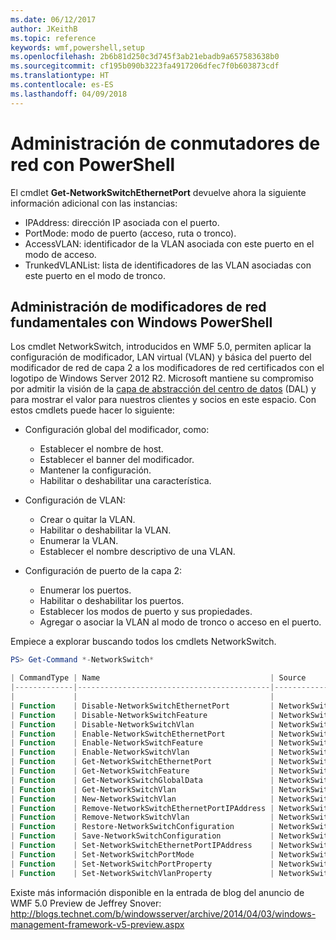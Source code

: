 ```yaml
---
ms.date: 06/12/2017
author: JKeithB
ms.topic: reference
keywords: wmf,powershell,setup
ms.openlocfilehash: 2b6b81d250c3d745f3ab21ebadb9a657583638b0
ms.sourcegitcommit: cf195b090b3223fa4917206dfec7f0b603873cdf
ms.translationtype: HT
ms.contentlocale: es-ES
ms.lasthandoff: 04/09/2018
---
```

# <a name="network-switch-management-with-powershell"></a>Administración de conmutadores de red con PowerShell

El cmdlet **Get-NetworkSwitchEthernetPort** devuelve ahora la siguiente información adicional con las instancias:

- IPAddress: dirección IP asociada con el puerto.
- PortMode: modo de puerto (acceso, ruta o tronco).
- AccessVLAN: identificador de la VLAN asociada con este puerto en el modo de acceso.
- TrunkedVLANList: lista de identificadores de las VLAN asociadas con este puerto en el modo de tronco.

## <a name="fundamental-network-switch-management-with-windows-powershell"></a>Administración de modificadores de red fundamentales con Windows PowerShell

Los cmdlet NetworkSwitch, introducidos en WMF 5.0, permiten aplicar la configuración de modificador, LAN virtual (VLAN) y básica del puerto del modificador de red de capa 2 a los modificadores de red certificados con el logotipo de Windows Server 2012 R2. Microsoft mantiene su compromiso por admitir la visión de la [capa de abstracción del centro de datos](http://technet.microsoft.com/cloud/dal.aspx) (DAL) y para mostrar el valor para nuestros clientes y socios en este espacio. Con estos cmdlets puede hacer lo siguiente:

- Configuración global del modificador, como:
    - Establecer el nombre de host.
    - Establecer el banner del modificador.
    - Mantener la configuración.
    - Habilitar o deshabilitar una característica.

- Configuración de VLAN:
    - Crear o quitar la VLAN.
    - Habilitar o deshabilitar la VLAN.
    - Enumerar la VLAN.
    - Establecer el nombre descriptivo de una VLAN.

- Configuración de puerto de la capa 2:
    - Enumerar los puertos.
    - Habilitar o deshabilitar los puertos.
    - Establecer los modos de puerto y sus propiedades.
    - Agregar o asociar la VLAN al modo de tronco o acceso en el puerto.

Empiece a explorar buscando todos los cmdlets NetworkSwitch.

```powershell
PS> Get-Command *-NetworkSwitch*

| CommandType | Name                                      | Source        |
|-------------|-------------------------------------------|---------------|
|             |                                           |               |
| Function    | Disable-NetworkSwitchEthernetPort         | NetworkSwitch |
| Function    | Disable-NetworkSwitchFeature              | NetworkSwitch |
| Function    | Disable-NetworkSwitchVlan                 | NetworkSwitch |
| Function    | Enable-NetworkSwitchEthernetPort          | NetworkSwitch |
| Function    | Enable-NetworkSwitchFeature               | NetworkSwitch |
| Function    | Enable-NetworkSwitchVlan                  | NetworkSwitch |
| Function    | Get-NetworkSwitchEthernetPort             | NetworkSwitch |
| Function    | Get-NetworkSwitchFeature                  | NetworkSwitch |
| Function    | Get-NetworkSwitchGlobalData               | NetworkSwitch |
| Function    | Get-NetworkSwitchVlan                     | NetworkSwitch |
| Function    | New-NetworkSwitchVlan                     | NetworkSwitch |
| Function    | Remove-NetworkSwitchEthernetPortIPAddress | NetworkSwitch |
| Function    | Remove-NetworkSwitchVlan                  | NetworkSwitch |
| Function    | Restore-NetworkSwitchConfiguration        | NetworkSwitch |
| Function    | Save-NetworkSwitchConfiguration           | NetworkSwitch |
| Function    | Set-NetworkSwitchEthernetPortIPAddress    | NetworkSwitch |
| Function    | Set-NetworkSwitchPortMode                 | NetworkSwitch |
| Function    | Set-NetworkSwitchPortProperty             | NetworkSwitch |
| Function    | Set-NetworkSwitchVlanProperty             | NetworkSwitch |
```

Existe más información disponible en la entrada de blog del anuncio de WMF 5.0 Preview de Jeffrey Snover: <http://blogs.technet.com/b/windowsserver/archive/2014/04/03/windows-management-framework-v5-preview.aspx>